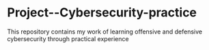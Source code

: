 # Project--Cybersecurity-practice
This repository contains my work of learning offensive and defensive cybersecurity through practical experience
